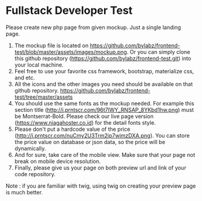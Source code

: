 # Fullstack Developer Test

Please create new php page from given mockup. Just a single landing page.

1. The mockup file is located on https://github.com/bylabz/frontend-test/blob/master/assets/images/mockup.png.
	Or you can simply clone this github repository (https://github.com/bylabz/frontend-test.git) into 
	your local machine.
2. Feel free to use your favorite css framework, bootstrap, materialize css, and etc. 
3. All the icons and the other images you need should be available on that github repository. 
	https://github.com/bylabz/frontend-test/tree/master/assets  
4. You should use the same fonts as the mockup needed. For example this section title (http://i.prntscr.com/96t7lWY_RNSAP_8YKbd1hw.png) 
	must be Montserrat-Bold. Please check our live page version (https://www.niagahoster.co.id) for the detail fonts style.
5. Please don't put a hardcode value of the price (http://i.prntscr.com/nuCmy2U3Trm2ip7wimzDXA.png). 
	You can store the price value on database or json data, so the price will be dynamically.
6. And for sure, take care of the mobile view. Make sure that your page not break on mobile device resolution.
7. Finally, please give us your page on both preview url and link of your code repository.
	
Note : if you are familiar with twig, using twig on creating your preview page is much better.
